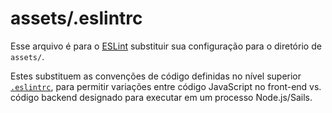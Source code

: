 # assets/.eslintrc

Esse arquivo é para o [ESLint](https://eslint.org/) substituir sua configuração para o diretório de `assets/`.

Estes substituem as convenções de código definidas no nível superior [`.eslintrc`](https://sailsjs.com/documentation/anatomy/.eslintrc), para permitir variações entre código JavaScript no front-end vs. código backend designado para executar em um processo Node.js/Sails.

<docmeta name="displayName" value=".eslintrc">
